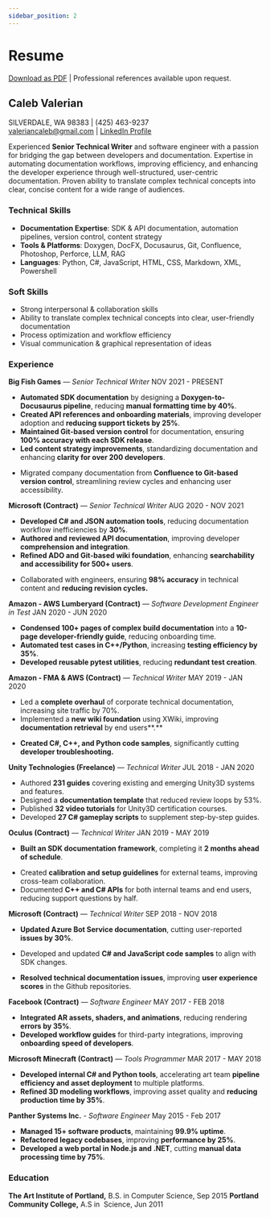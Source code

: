```yaml
---
sidebar_position: 2
---
```


# Resume

<FAIcon icon="fa-solid fa-file-pdf" size="1.5x" /> [Download as PDF](../static/files/caleb_valerian_resume.pdf) | Professional references available upon request.

## Caleb Valerian                                   
SILVERDALE, WA 98383 | (425) 463-9237 <br />
[valeriancaleb@gmail.com](mailto:valeriancaleb@gmail.com) | <FAIcon icon="fa-brands fa-linkedin" size="1x" /> [LinkedIn Profile](https://www.linkedin.com/in/caleb-valerian/)

Experienced **Senior Technical Writer** and software engineer with a passion for bridging the gap between developers and documentation. Expertise in automating documentation workflows, improving efficiency, and enhancing the developer experience through well-structured, user-centric documentation. Proven ability to translate complex technical concepts into clear, concise content for a wide range of audiences.

### Technical Skills

- **Documentation Expertise**: SDK & API documentation, automation pipelines, version control, content strategy  
- **Tools & Platforms**: Doxygen, DocFX, Docusaurus, Git, Confluence, Photoshop, Perforce, LLM, RAG  
- **Languages**: Python, C\#, JavaScript, HTML, CSS, Markdown, XML, Powershell

### Soft Skills

- Strong interpersonal & collaboration skills
- Ability to translate complex technical concepts into clear, user-friendly documentation
- Process optimization and workflow efficiency
- Visual communication & graphical representation of ideas

### Experience

**Big Fish Games** — _Senior Technical Writer_
NOV 2021 - PRESENT

- **Automated SDK documentation** by designing a **Doxygen-to-Docusaurus pipeline**, reducing **manual formatting time by 40%**.  
- **Created API references and onboarding materials**, improving developer adoption and **reducing support tickets by 25%**.  
- **Maintained Git-based version control** for documentation, ensuring **100% accuracy with each SDK release**.  
- **Led content strategy improvements**, standardizing documentation and enhancing **clarity for over 200 developers**.  
* Migrated company documentation from **Confluence to Git-based version control**, streamlining review cycles and enhancing user accessibility.

**Microsoft (Contract)** — _Senior Technical Writer_
AUG 2020 - NOV 2021

- **Developed C\# and JSON automation tools**, reducing documentation workflow inefficiencies by **30%**.  
- **Authored and reviewed API documentation**, improving developer **comprehension and integration**.  
- **Refined ADO and Git-based wiki foundation**, enhancing **searchability and accessibility for 500+ users**.  
* Collaborated with engineers, ensuring **98% accuracy** in technical content and **reducing revision cycles.**

**Amazon - AWS Lumberyard (Contract)** — _Software Development Engineer in Test_
JAN 2020 - JUN 2020

- **Condensed 100+ pages of complex build documentation** into a **10-page developer-friendly guide**, reducing onboarding time.  
- **Automated test cases in C++/Python**, increasing **testing efficiency by 35%**.  
- **Developed reusable pytest utilities**, reducing **redundant test creation**.

**Amazon - FMA & AWS (Contract)** — _Technical Writer_
MAY 2019 - JAN 2020

* Led a **complete overhaul** of corporate technical documentation, increasing site traffic by 70%.  
* Implemented a **new wiki foundation** using XWiki, improving **documentation retrieval** by end users**.**  
- **Created C\#, C++, and Python code samples**, significantly cutting **developer troubleshooting.**

**Unity Technologies (Freelance)** — _Technical Writer_
JUL 2018 - JAN 2020

* Authored **231 guides** covering existing and emerging Unity3D systems and features.  
* Designed a **documentation template** that reduced review loops by 53%.  
* Published **32 video tutorials** for Unity3D certification courses.  
* Developed **27 C\# gameplay scripts** to supplement step-by-step guides.

**Oculus (Contract)** — _Technical Writer_
JAN 2019 - MAY 2019

- **Built an SDK documentation framework**, completing it **2 months ahead of schedule**.  
* Created **calibration and setup guidelines** for external teams, improving cross-team collaboration.  
* Documented **C++ and C\# APIs** for both internal teams and end users, reducing support questions by half.

**Microsoft (Contract)** — _Technical Writer_
SEP 2018 - NOV 2018

- **Updated Azure Bot Service documentation**, cutting user-reported **issues by 30%**.  
* Developed and updated **C\# and JavaScript code samples** to align with SDK changes.  
- **Resolved technical documentation issues**, improving **user experience scores** in the Github repositories.

**Facebook (Contract)** — _Software Engineer_
MAY 2017 - FEB 2018

- **Integrated AR assets, shaders, and animations**, reducing rendering **errors by 35%**.  
- **Developed workflow guides** for third-party integrations, improving **onboarding speed of developers**.

**Microsoft Minecraft (Contract)** — _Tools Programmer_
MAR 2017 - MAY 2018

- **Developed internal C\# and Python tools**, accelerating art team **pipeline efficiency and asset deployment** to multiple platforms.  
- **Refined 3D modeling workflows**, improving asset quality and **reducing production time by 35%**.

**Panther Systems Inc.** - _Software Engineer_
May 2015 - Feb 2017

- **Managed 15+ software products**, maintaining **99.9% uptime**.  
- **Refactored legacy codebases**, improving **performance by 25%**.  
- **Developed a web portal in Node.js and .NET**, cutting **manual data processing time by 75%**.

### Education

**The Art Institute of Portland,** B.S. in Computer Science, Sep 2015
**Portland Community College,** A.S in  Science, Jun 2011

